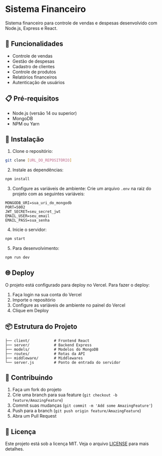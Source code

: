 # Sistema Financeiro

Sistema financeiro para controle de vendas e despesas desenvolvido com Node.js, Express e React.

## 🚀 Funcionalidades

- Controle de vendas
- Gestão de despesas
- Cadastro de clientes
- Controle de produtos
- Relatórios financeiros
- Autenticação de usuários

## 📋 Pré-requisitos

- Node.js (versão 14 ou superior)
- MongoDB
- NPM ou Yarn

## 🔧 Instalação

1. Clone o repositório:
```bash
git clone [URL_DO_REPOSITÓRIO]
```

2. Instale as dependências:
```bash
npm install
```

3. Configure as variáveis de ambiente:
Crie um arquivo `.env` na raiz do projeto com as seguintes variáveis:
```
MONGODB_URI=sua_uri_do_mongodb
PORT=5002
JWT_SECRET=seu_secret_jwt
EMAIL_USER=seu_email
EMAIL_PASS=sua_senha
```

4. Inicie o servidor:
```bash
npm start
```

5. Para desenvolvimento:
```bash
npm run dev
```

## 🌐 Deploy

O projeto está configurado para deploy no Vercel. Para fazer o deploy:

1. Faça login na sua conta do Vercel
2. Importe o repositório
3. Configure as variáveis de ambiente no painel do Vercel
4. Clique em Deploy

## 📦 Estrutura do Projeto

```
├── client/           # Frontend React
├── server/           # Backend Express
├── models/           # Modelos do MongoDB
├── routes/           # Rotas da API
├── middleware/       # Middlewares
└── server.js         # Ponto de entrada do servidor
```

## 🤝 Contribuindo

1. Faça um fork do projeto
2. Crie uma branch para sua feature (`git checkout -b feature/AmazingFeature`)
3. Commit suas mudanças (`git commit -m 'Add some AmazingFeature'`)
4. Push para a branch (`git push origin feature/AmazingFeature`)
5. Abra um Pull Request

## 📝 Licença

Este projeto está sob a licença MIT. Veja o arquivo [LICENSE](LICENSE) para mais detalhes. 